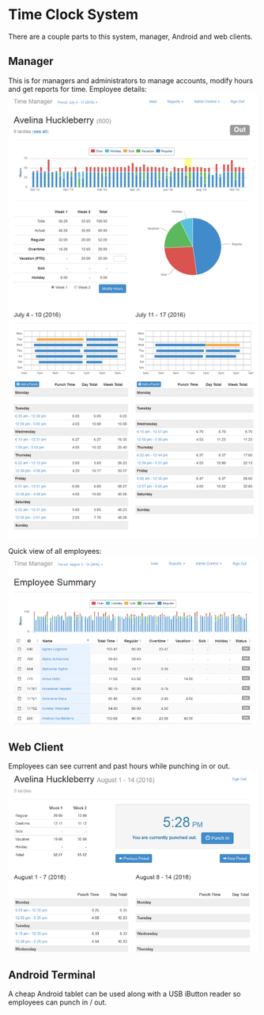 # Time Clock System

There are a couple parts to this system, manager, Android and web clients.

## Manager
This is for managers and administrators to manage accounts, modify hours and get reports for time. Employee details:
<img src="docs/manager-emp_detail.png">

Quick view of all employees:
<img src="docs/manager-emp_all.png">


## Web Client
Employees can see current and past hours while punching in or out.
<img src="docs/employee-review.png">

## Android Terminal
A cheap Android tablet can be used along with a USB iButton reader so employees can punch in / out.

